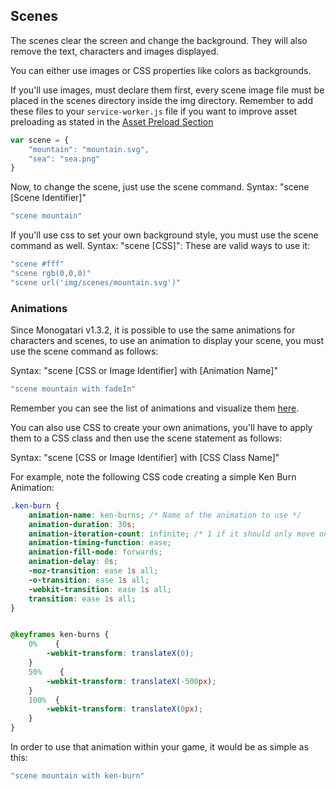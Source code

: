 ## Scenes
The scenes clear the screen and change the background. They will also remove the text, characters and images displayed.

You can either use images or CSS properties like colors as backgrounds. 

If you'll use images, must declare them first, every scene image file must be placed in the scenes directory inside the img directory. Remember to add these files to your `service-worker.js` file if you want to improve asset preloading as stated in the [Asset Preload Section](https://monogatari.io/documentation/configuration/asset-preload/)

```javascript
var scene = {
    "mountain": "mountain.svg",
    "sea": "sea.png"
}
```

Now, to change the scene, just use the scene command. Syntax: "scene [Scene Identifier]"

```javascript
"scene mountain"
```

If you'll use css to set your own background style, you must use the scene command as well. Syntax: "scene [CSS]":
These are valid ways to use it:

```javascript
"scene #fff"
"scene rgb(0,0,0)"
"scene url('img/scenes/mountain.svg')"
```

### Animations

Since Monogatari v1.3.2, it is possible to use the same animations for characters and scenes, to use an animation to display your scene, you must use the scene command as follows:

 Syntax: "scene [CSS or Image Identifier] with [Animation Name]"

```javascript
"scene mountain with fadeIn"
```

Remember you can see the list of animations and visualize them [here](https://daneden.github.io/animate.css/).

You can also use CSS to create your own animations, you'll have to apply them to a CSS class and then use the scene statement as follows:

Syntax: "scene [CSS or Image Identifier] with [CSS Class Name]"

For example, note the following CSS code creating a simple Ken Burn Animation:

```css
.ken-burn {
    animation-name: ken-burns; /* Name of the animation to use */
    animation-duration: 30s;
    animation-iteration-count: infinite; /* 1 if it should only move once */
    animation-timing-function: ease;
    animation-fill-mode: forwards;
    animation-delay: 0s;
    -moz-transition: ease 1s all;
    -o-transition: ease 1s all;
    -webkit-transition: ease 1s all;
    transition: ease 1s all;
}


@keyframes ken-burns {
    0%    { 
        -webkit-transform: translateX(0); 
    }
    50%    {
        -webkit-transform: translateX(-500px);
    }
    100%  {
        -webkit-transform: translateX(0px); 
    }
}
```

In order to use that animation within your game, it would be as simple as this:

```javascript
"scene mountain with ken-burn"
```